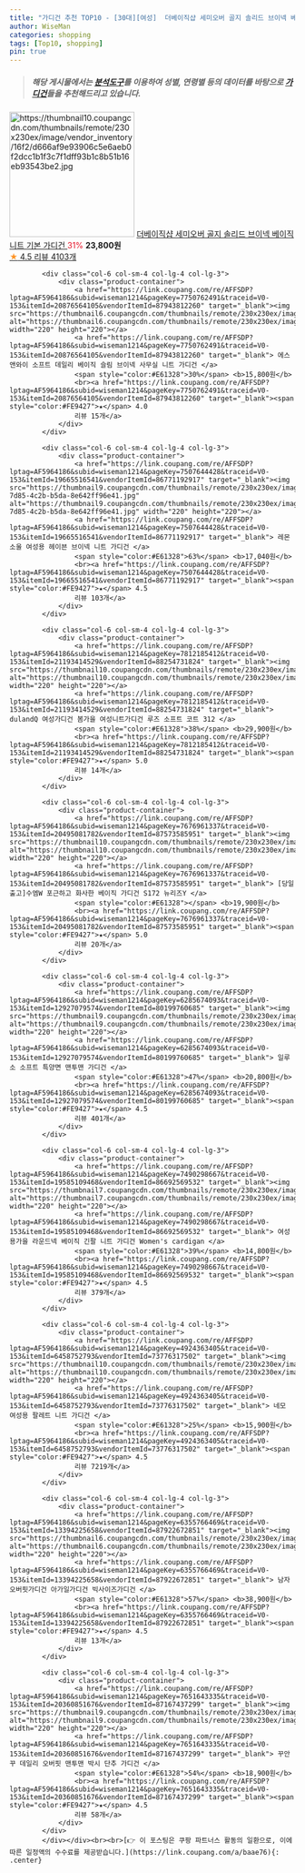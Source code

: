 ```yaml
---
title: "가디건 추천 TOP10 - [30대][여성]  더베이직샵 세미오버 골지 솔리드 브이넥 베이직 니트 기본 가디건 "
author: WiseMan
categories: shopping
tags: [Top10, shopping]
pin: true
---
```


> ##### 해당 게시물에서는 [**분석도구**](https://itemscout.io/)를 이용하여 **성별**, **연령별** 등의 데이터를 바탕으로 [**가디건**](https://link.coupang.com/a/baae76)들을 추천해드리고 있습니다.
<div class="container"><div class="row">
            <div class="col-6 col-sm-4 col-lg-4 col-lg-3">
                <div class="product-container">
                    <a href="https://link.coupang.com/re/AFFSDP?lptag=AF5964186&subid=wiseman1214&pageKey=2130084182&traceid=V0-153&itemId=6116521706&vendorItemId=76897124566" target="_blank"><img src="https://thumbnail10.coupangcdn.com/thumbnails/remote/230x230ex/image/vendor_inventory/16f2/d666af9e93906c5e6aeb0f2dcc1b1f3c7f1dff93b1c8b51b16eb93543be2.jpg" alt="https://thumbnail10.coupangcdn.com/thumbnails/remote/230x230ex/image/vendor_inventory/16f2/d666af9e93906c5e6aeb0f2dcc1b1f3c7f1dff93b1c8b51b16eb93543be2.jpg" width="220" height="220"></a>
                    <a href="https://link.coupang.com/re/AFFSDP?lptag=AF5964186&subid=wiseman1214&pageKey=2130084182&traceid=V0-153&itemId=6116521706&vendorItemId=76897124566" target="_blank"> 더베이직샵 세미오버 골지 솔리드 브이넥 베이직 니트 기본 가디건 </a>
                    <span style="color:#E61328">31%</span> <b>23,800원</b>
                    <br><a href="https://link.coupang.com/re/AFFSDP?lptag=AF5964186&subid=wiseman1214&pageKey=2130084182&traceid=V0-153&itemId=6116521706&vendorItemId=76897124566" target="_blank"><span style="color:#FE9427">★</span> 4.5
                    리뷰 4103개</a>
                </div>
            </div>
            
            <div class="col-6 col-sm-4 col-lg-4 col-lg-3">
                <div class="product-container">
                    <a href="https://link.coupang.com/re/AFFSDP?lptag=AF5964186&subid=wiseman1214&pageKey=7750762491&traceid=V0-153&itemId=20876564105&vendorItemId=87943812260" target="_blank"><img src="https://thumbnail6.coupangcdn.com/thumbnails/remote/230x230ex/image/vendor_inventory/afc0/fc7e84d504b929c7a2ad9cf7967810f944758abf3d3d24d77e938b8e45f0.png" alt="https://thumbnail6.coupangcdn.com/thumbnails/remote/230x230ex/image/vendor_inventory/afc0/fc7e84d504b929c7a2ad9cf7967810f944758abf3d3d24d77e938b8e45f0.png" width="220" height="220"></a>
                    <a href="https://link.coupang.com/re/AFFSDP?lptag=AF5964186&subid=wiseman1214&pageKey=7750762491&traceid=V0-153&itemId=20876564105&vendorItemId=87943812260" target="_blank"> 에스앤와이 소프트 데일리 베이직 슬림 브이넥 사무실 니트 가디건 </a>
                    <span style="color:#E61328">30%</span> <b>15,800원</b>
                    <br><a href="https://link.coupang.com/re/AFFSDP?lptag=AF5964186&subid=wiseman1214&pageKey=7750762491&traceid=V0-153&itemId=20876564105&vendorItemId=87943812260" target="_blank"><span style="color:#FE9427">★</span> 4.0
                    리뷰 15개</a>
                </div>
            </div>
            
            <div class="col-6 col-sm-4 col-lg-4 col-lg-3">
                <div class="product-container">
                    <a href="https://link.coupang.com/re/AFFSDP?lptag=AF5964186&subid=wiseman1214&pageKey=7507644428&traceid=V0-153&itemId=19665516541&vendorItemId=86771192917" target="_blank"><img src="https://thumbnail9.coupangcdn.com/thumbnails/remote/230x230ex/image/retail/images/2023/08/03/9/6/e17a588c-7d85-4c2b-b5da-8e642ff96e41.jpg" alt="https://thumbnail9.coupangcdn.com/thumbnails/remote/230x230ex/image/retail/images/2023/08/03/9/6/e17a588c-7d85-4c2b-b5da-8e642ff96e41.jpg" width="220" height="220"></a>
                    <a href="https://link.coupang.com/re/AFFSDP?lptag=AF5964186&subid=wiseman1214&pageKey=7507644428&traceid=V0-153&itemId=19665516541&vendorItemId=86771192917" target="_blank"> 레몬소울 여성용 헤이븐 브이넥 니트 가디건 </a>
                    <span style="color:#E61328">63%</span> <b>17,040원</b>
                    <br><a href="https://link.coupang.com/re/AFFSDP?lptag=AF5964186&subid=wiseman1214&pageKey=7507644428&traceid=V0-153&itemId=19665516541&vendorItemId=86771192917" target="_blank"><span style="color:#FE9427">★</span> 4.5
                    리뷰 103개</a>
                </div>
            </div>
            
            <div class="col-6 col-sm-4 col-lg-4 col-lg-3">
                <div class="product-container">
                    <a href="https://link.coupang.com/re/AFFSDP?lptag=AF5964186&subid=wiseman1214&pageKey=7812185412&traceid=V0-153&itemId=21193414529&vendorItemId=88254731824" target="_blank"><img src="https://thumbnail10.coupangcdn.com/thumbnails/remote/230x230ex/image/vendor_inventory/50e6/300c2251cb2a546c8c1de2d400c0fc0afc6b6f59a3096950796b66e2ab99.jpg" alt="https://thumbnail10.coupangcdn.com/thumbnails/remote/230x230ex/image/vendor_inventory/50e6/300c2251cb2a546c8c1de2d400c0fc0afc6b6f59a3096950796b66e2ab99.jpg" width="220" height="220"></a>
                    <a href="https://link.coupang.com/re/AFFSDP?lptag=AF5964186&subid=wiseman1214&pageKey=7812185412&traceid=V0-153&itemId=21193414529&vendorItemId=88254731824" target="_blank"> dulandQ 여성가디건 봄가을 여성니트가디건 루즈 소프트 코트 312 </a>
                    <span style="color:#E61328">38%</span> <b>29,900원</b>
                    <br><a href="https://link.coupang.com/re/AFFSDP?lptag=AF5964186&subid=wiseman1214&pageKey=7812185412&traceid=V0-153&itemId=21193414529&vendorItemId=88254731824" target="_blank"><span style="color:#FE9427">★</span> 5.0
                    리뷰 14개</a>
                </div>
            </div>
            
            <div class="col-6 col-sm-4 col-lg-4 col-lg-3">
                <div class="product-container">
                    <a href="https://link.coupang.com/re/AFFSDP?lptag=AF5964186&subid=wiseman1214&pageKey=7676961337&traceid=V0-153&itemId=20495081782&vendorItemId=87573585951" target="_blank"><img src="https://thumbnail10.coupangcdn.com/thumbnails/remote/230x230ex/image/vendor_inventory/2c77/9e37bff463a2df292bd6e048452e01284c5c4f139efdf7e532ff4f50c80b.jpg" alt="https://thumbnail10.coupangcdn.com/thumbnails/remote/230x230ex/image/vendor_inventory/2c77/9e37bff463a2df292bd6e048452e01284c5c4f139efdf7e532ff4f50c80b.jpg" width="220" height="220"></a>
                    <a href="https://link.coupang.com/re/AFFSDP?lptag=AF5964186&subid=wiseman1214&pageKey=7676961337&traceid=V0-153&itemId=20495081782&vendorItemId=87573585951" target="_blank"> [당일출고]수엠W 포근하고 화사한 베이직 가디건 S172 뉴리즈Y </a>
                    <span style="color:#E61328"></span> <b>19,900원</b>
                    <br><a href="https://link.coupang.com/re/AFFSDP?lptag=AF5964186&subid=wiseman1214&pageKey=7676961337&traceid=V0-153&itemId=20495081782&vendorItemId=87573585951" target="_blank"><span style="color:#FE9427">★</span> 5.0
                    리뷰 20개</a>
                </div>
            </div>
            
            <div class="col-6 col-sm-4 col-lg-4 col-lg-3">
                <div class="product-container">
                    <a href="https://link.coupang.com/re/AFFSDP?lptag=AF5964186&subid=wiseman1214&pageKey=6285674093&traceid=V0-153&itemId=12927079574&vendorItemId=80199760685" target="_blank"><img src="https://thumbnail9.coupangcdn.com/thumbnails/remote/230x230ex/image/vendor_inventory/e6e8/9d723c85d11035c9d7eb2f6f066a0ba9c67e3aab8ce9d2c35e32588cd1f1.jpg" alt="https://thumbnail9.coupangcdn.com/thumbnails/remote/230x230ex/image/vendor_inventory/e6e8/9d723c85d11035c9d7eb2f6f066a0ba9c67e3aab8ce9d2c35e32588cd1f1.jpg" width="220" height="220"></a>
                    <a href="https://link.coupang.com/re/AFFSDP?lptag=AF5964186&subid=wiseman1214&pageKey=6285674093&traceid=V0-153&itemId=12927079574&vendorItemId=80199760685" target="_blank"> 일루소 소프트 특양면 맨투맨 가디건 </a>
                    <span style="color:#E61328">47%</span> <b>20,800원</b>
                    <br><a href="https://link.coupang.com/re/AFFSDP?lptag=AF5964186&subid=wiseman1214&pageKey=6285674093&traceid=V0-153&itemId=12927079574&vendorItemId=80199760685" target="_blank"><span style="color:#FE9427">★</span> 4.5
                    리뷰 401개</a>
                </div>
            </div>
            
            <div class="col-6 col-sm-4 col-lg-4 col-lg-3">
                <div class="product-container">
                    <a href="https://link.coupang.com/re/AFFSDP?lptag=AF5964186&subid=wiseman1214&pageKey=7490298667&traceid=V0-153&itemId=19585109468&vendorItemId=86692569532" target="_blank"><img src="https://thumbnail7.coupangcdn.com/thumbnails/remote/230x230ex/image/vendor_inventory/da33/a44860baac267f20d5b85c2267dcd4b8fbf86b92e7fb672287b46ecfe582.jpg" alt="https://thumbnail7.coupangcdn.com/thumbnails/remote/230x230ex/image/vendor_inventory/da33/a44860baac267f20d5b85c2267dcd4b8fbf86b92e7fb672287b46ecfe582.jpg" width="220" height="220"></a>
                    <a href="https://link.coupang.com/re/AFFSDP?lptag=AF5964186&subid=wiseman1214&pageKey=7490298667&traceid=V0-153&itemId=19585109468&vendorItemId=86692569532" target="_blank"> 여성용가을 라운드넥 베이직 긴팔 니트 가디건 Women's cardigan </a>
                    <span style="color:#E61328">39%</span> <b>14,800원</b>
                    <br><a href="https://link.coupang.com/re/AFFSDP?lptag=AF5964186&subid=wiseman1214&pageKey=7490298667&traceid=V0-153&itemId=19585109468&vendorItemId=86692569532" target="_blank"><span style="color:#FE9427">★</span> 4.5
                    리뷰 379개</a>
                </div>
            </div>
            
            <div class="col-6 col-sm-4 col-lg-4 col-lg-3">
                <div class="product-container">
                    <a href="https://link.coupang.com/re/AFFSDP?lptag=AF5964186&subid=wiseman1214&pageKey=4924363405&traceid=V0-153&itemId=6458752793&vendorItemId=73776317502" target="_blank"><img src="https://thumbnail10.coupangcdn.com/thumbnails/remote/230x230ex/image/vendor_inventory/c445/81b4ddf8074125ff300b9ef4b8a46ca275659ff2f0b6e2df78535d6fc8e0.jpg" alt="https://thumbnail10.coupangcdn.com/thumbnails/remote/230x230ex/image/vendor_inventory/c445/81b4ddf8074125ff300b9ef4b8a46ca275659ff2f0b6e2df78535d6fc8e0.jpg" width="220" height="220"></a>
                    <a href="https://link.coupang.com/re/AFFSDP?lptag=AF5964186&subid=wiseman1214&pageKey=4924363405&traceid=V0-153&itemId=6458752793&vendorItemId=73776317502" target="_blank"> 네모 여성용 팔레트 니트 가디건 </a>
                    <span style="color:#E61328">25%</span> <b>15,900원</b>
                    <br><a href="https://link.coupang.com/re/AFFSDP?lptag=AF5964186&subid=wiseman1214&pageKey=4924363405&traceid=V0-153&itemId=6458752793&vendorItemId=73776317502" target="_blank"><span style="color:#FE9427">★</span> 4.5
                    리뷰 7219개</a>
                </div>
            </div>
            
            <div class="col-6 col-sm-4 col-lg-4 col-lg-3">
                <div class="product-container">
                    <a href="https://link.coupang.com/re/AFFSDP?lptag=AF5964186&subid=wiseman1214&pageKey=6355766469&traceid=V0-153&itemId=13394225658&vendorItemId=87922672851" target="_blank"><img src="https://thumbnail6.coupangcdn.com/thumbnails/remote/230x230ex/image/vendor_inventory/c9f9/213f919f5f44830e54115c6e6bf22cf916335be9191540463fd4b561fc10.jpg" alt="https://thumbnail6.coupangcdn.com/thumbnails/remote/230x230ex/image/vendor_inventory/c9f9/213f919f5f44830e54115c6e6bf22cf916335be9191540463fd4b561fc10.jpg" width="220" height="220"></a>
                    <a href="https://link.coupang.com/re/AFFSDP?lptag=AF5964186&subid=wiseman1214&pageKey=6355766469&traceid=V0-153&itemId=13394225658&vendorItemId=87922672851" target="_blank"> 남자오버핏가디건 아가일가디건 빅사이즈가디건 </a>
                    <span style="color:#E61328">57%</span> <b>38,900원</b>
                    <br><a href="https://link.coupang.com/re/AFFSDP?lptag=AF5964186&subid=wiseman1214&pageKey=6355766469&traceid=V0-153&itemId=13394225658&vendorItemId=87922672851" target="_blank"><span style="color:#FE9427">★</span> 4.5
                    리뷰 13개</a>
                </div>
            </div>
            
            <div class="col-6 col-sm-4 col-lg-4 col-lg-3">
                <div class="product-container">
                    <a href="https://link.coupang.com/re/AFFSDP?lptag=AF5964186&subid=wiseman1214&pageKey=7651643335&traceid=V0-153&itemId=20360851676&vendorItemId=87167437299" target="_blank"><img src="https://thumbnail9.coupangcdn.com/thumbnails/remote/230x230ex/image/vendor_inventory/84a4/c1d264c511fb2cb531000618d64a4f7738b7499eedcc4aefbb287ab2c673.jpg" alt="https://thumbnail9.coupangcdn.com/thumbnails/remote/230x230ex/image/vendor_inventory/84a4/c1d264c511fb2cb531000618d64a4f7738b7499eedcc4aefbb287ab2c673.jpg" width="220" height="220"></a>
                    <a href="https://link.coupang.com/re/AFFSDP?lptag=AF5964186&subid=wiseman1214&pageKey=7651643335&traceid=V0-153&itemId=20360851676&vendorItemId=87167437299" target="_blank"> 꾸안꾸 데일리 오버핏 맨투맨 박시 단추 가디건 </a>
                    <span style="color:#E61328">54%</span> <b>18,900원</b>
                    <br><a href="https://link.coupang.com/re/AFFSDP?lptag=AF5964186&subid=wiseman1214&pageKey=7651643335&traceid=V0-153&itemId=20360851676&vendorItemId=87167437299" target="_blank"><span style="color:#FE9427">★</span> 4.5
                    리뷰 58개</a>
                </div>
            </div>
            </div></div><br><br>[👉 이 포스팅은 쿠팡 파트너스 활동의 일환으로, 이에 따른 일정액의 수수료를 제공받습니다.](https://link.coupang.com/a/baae76){: .center}
